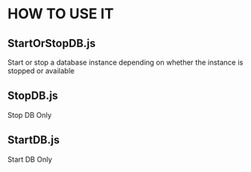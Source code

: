 # HOW TO USE IT

## StartOrStopDB.js

Start or stop a database instance depending on whether the instance is stopped or available

## StopDB.js

Stop DB Only

## StartDB.js

Start DB Only
